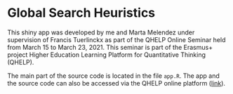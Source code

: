# Global Search Heuristics

This shiny app was developed by me and Marta Melendez under supervision of Francis Tuerlinckx as part of the QHELP Online Seminar held from March 15 to March 23,
2021. This seminar is part of the Erasmus+ project Higher Education Learning Platform for Quantitative
Thinking (QHELP). 

The main part of the source code is located in the file `app.R`. The app and the source code can also be accessed via the QHELP online platform ([link](https://r.qhelp.eu/qhelp/2021/Group5/)).
